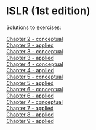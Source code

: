 # ISLR (1st edition)
Solutions to exercises:

[Chapter 2 - conceptual](https://htmlpreview.github.io/?https://github.com/hamstr147/ISLR-notes/blob/master/ISLR_chap2_conceptual.html)<br>
[Chapter 2 - applied](https://htmlpreview.github.io/?https://github.com/hamstr147/ISLR-notes/blob/master/ISLR_chap2_applied.html)<br>
[Chapter 3 - conceptual](https://htmlpreview.github.io/?https://github.com/hamstr147/ISLR-notes/blob/master/ISLR_chap3_conceptual.html)<br>
[Chapter 3 - applied](https://htmlpreview.github.io/?https://github.com/hamstr147/ISLR-notes/blob/master/ISLR_chap3_applied.html)<br>
[Chapter 4 - conceptual](https://htmlpreview.github.io/?https://github.com/hamstr147/ISLR-notes/blob/master/ISLR_chap4_conceptual.html)<br>
[Chapter 4 - applied](https://htmlpreview.github.io/?https://github.com/hamstr147/ISLR-notes/blob/master/ISLR_chap4_applied.html)<br>
[Chapter 5 - conceptual](https://htmlpreview.github.io/?https://github.com/hamstr147/ISLR-notes/blob/master/ISLR_chap5_conceptual.html)<br>
[Chapter 5 - applied](https://htmlpreview.github.io/?https://github.com/hamstr147/ISLR-notes/blob/master/ISLR_chap5_applied.html)<br>
[Chapter 6 - conceptual](https://htmlpreview.github.io/?https://github.com/hamstr147/ISLR-notes/blob/master/ISLR_chap6_conceptual.html)<br>
[Chapter 6 - applied](https://htmlpreview.github.io/?https://github.com/hamstr147/ISLR-notes/blob/master/ISLR_chap6_applied.html)<br>
[Chapter 7 - conceptual](https://htmlpreview.github.io/?https://github.com/hamstr147/ISLR-notes/blob/master/ISLR_chap7_conceptual.html)<br>
[Chapter 7 - applied](https://htmlpreview.github.io/?https://github.com/hamstr147/ISLR-notes/blob/master/ISLR_chap7_applied.html)<br>
[Chapter 8 - applied](https://htmlpreview.github.io/?https://github.com/hamstr147/ISLR-notes/blob/master/ISLR_chap8_applied.html)<br>
[Chapter 9 - applied](https://htmlpreview.github.io/?https://github.com/hamstr147/ISLR-notes/blob/master/ISLR_chap9_applied.html)<br>
